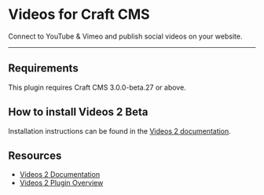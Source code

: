# Videos for Craft CMS

Connect to YouTube & Vimeo and publish social videos on your website.

-------------------------------------------

## Requirements

This plugin requires Craft CMS 3.0.0-beta.27 or above.

## How to install Videos 2 Beta

Installation instructions can be found in the [Videos 2 documentation](https://github.com/dukt/videos-docs/blob/v2/en/installation.md).

## Resources

- [Videos 2 Documentation](https://github.com/dukt/videos-docs)
- [Videos 2 Plugin Overview](https://dukt.net/videos)
